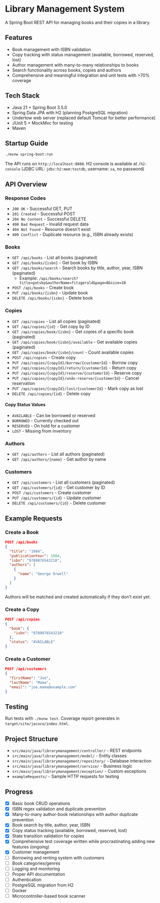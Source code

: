 # Library Management System

A Spring Boot REST API for managing books and their copies in a library.

## Features

- Book management with ISBN validation
- Copy tracking with status management (available, borrowed, reserved, lost)
- Author management with many-to-many relationships to books
- Search functionality across books, copies and authors
- Comprehensive and meaningful integration and unit tests with >70% coverage

## Tech Stack

- Java 21 + Spring Boot 3.5.0
- Spring Data JPA with H2 (planning PostgreSQL migration)
- Undertow web server (replaced default Tomcat for better performance)
- JUnit 5 + MockMvc for testing
- Maven

## Startup Guide

```bash
./mvnw spring-boot:run
```

The API runs on `http://localhost:8080`. H2 console is available at `/h2-console` (JDBC URL: `jdbc:h2:mem:testdb`,
username: `sa`, no password)

## API Overview

### Response Codes

- `200 OK` - Successful GET, PUT
- `201 Created` - Successful POST
- `204 No Content` - Successful DELETE
- `400 Bad Request` - Invalid request data
- `404 Not Found` - Resource doesn't exist
- `409 Conflict` - Duplicate resource (e.g., ISBN already exists)

### Books

- `GET /api/books` - List all books (paginated)
- `GET /api/books/{isbn}` - Get book by ISBN
- `GET /api/books/search` - Search books by title, author, year, ISBN (paginated)
    - Example: `/api/books/search?title=gatsby&authorName=fitzgerald&page=0&size=10`
- `POST /api/books` - Create book
- `PUT /api/books/{isbn}` - Update book
- `DELETE /api/books/{isbn}` - Delete book

### Copies

- `GET /api/copies` - List all copies (paginated)
- `GET /api/copies/{id}` - Get copy by ID
- `GET /api/copies/book/{isbn}` - Get copies of a specific book (paginated)
- `GET /api/copies/book/{isbn}/available` - Get available copies (paginated)
- `GET /api/copies/book/{isbn}/count` - Count available copies
- `POST /api/copies` - Create copy
- `PUT /api/copies/{copyId}/borrow/{customerId}` - Borrow copy
- `PUT /api/copies/{copyId}/return/{customerId}` - Return copy
- `PUT /api/copies/{copyId}/reserve/{customerId}` - Reserve copy
- `PUT /api/copies/{copyId}/undo-reserve/{customerId}` - Cancel reservation
- `PUT /api/copies/{copyId}/lost/{customerId}` - Mark copy as lost
- `DELETE /api/copies/{id}` - Delete copy

#### Copy Status Values

- `AVAILABLE` - Can be borrowed or reserved
- `BORROWED` - Currently checked out
- `RESERVED` - On hold for a customer
- `LOST` - Missing from inventory

### Authors

- `GET /api/authors` - List all authors (paginated)
- `GET /api/authors/{name}` - Get author by name

### Customers

- `GET /api/customers` - List all customers (paginated)
- `GET /api/customers/{id}` - Get customer by ID
- `POST /api/customers` - Create customer
- `PUT /api/customers/{id}` - Update customer
- `DELETE /api/customers/{id}` - Delete customer

## Example Requests

### Create a Book

```json
POST /api/books
{
  "title": "1984",
  "publicationYear": 1984,
  "isbn": "9789876543210",
  "authors": [
    {
      "name": "George Orwell"
    }
  ]
}
```

Authors will be matched and created automatically if they don't exist yet.

### Create a Copy

```json
POST /api/copies
{
  "book": {
    "isbn": "9789876543210"
  },
  "status": "AVAILABLE"
}
```

### Create a Customer

```json
POST /api/customers
{
  "firstName": "Joe",
  "lastName": "Mama", 
  "email": "joe.mama@example.com"
}
```

## Testing

Run tests with `./mvnw test`. Coverage report generates in `target/site/jacoco/index.html`.

## Project Structure

- `src/main/java/librarymanagement/controller/` - REST endpoints
- `src/main/java/librarymanagement/model/` - Entity classes
- `src/main/java/librarymanagement/repository/` - Database interaction
- `src/main/java/librarymanagement/service/` - Business logic
- `src/main/java/librarymanagement/exception/` - Custom exceptions
- `exampleRequests/` - Sample HTTP requests for testing

## Progress

- [x] Basic book CRUD operations
- [x] ISBN regex validation and duplicate prevention
- [x] Many-to-many author-book relationships with author duplicate prevention
- [x] Book search by title, author, year, ISBN
- [x] Copy status tracking (available, borrowed, reserved, lost)
- [x] State transition validation for copies
- [x] Comprehensive test coverage written while procrastinating adding new features (ongoing)
- [x] Customer management
- [ ] Borrowing and renting system with customers
- [ ] Book categories/genres
- [ ] Logging and monitoring
- [ ] Proper API documentation
- [ ] Authentication
- [ ] PostgreSQL migration from H2
- [ ] Docker
- [ ] Microcontroller-based book scanner